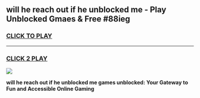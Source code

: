 
## will he reach out if he unblocked me - Play Unblocked Gmaes & Free #88ieg
<h3>
<a href="https://news.freeplayer.one?title=will_he_reach_out_if_he_unblocked_me&ref=24F">CLICK TO PLAY</a></h3>
<hr>

<h3>
<a href="https://news.freeplayer.one?title=will_he_reach_out_if_he_unblocked_me&ref=24F">CLICK 2 PLAY</a>
  
</h3>

<a href="https://news.freeplayer.one?title=will_he_reach_out_if_he_unblocked_me&ref=24F/"><img src="https://clearcache.store/games.png"></a>


**will he reach out if he unblocked me games unblocked: Your Gateway to Fun and Accessible Online Gaming**
